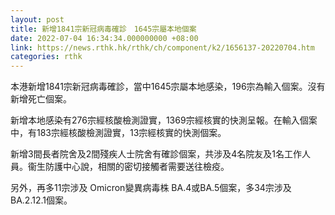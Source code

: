 ```yaml
---
layout: post
title: 新增1841宗新冠病毒確診　1645宗屬本地個案
date: 2022-07-04 16:34:34.000000000 +08:00
link: https://news.rthk.hk/rthk/ch/component/k2/1656137-20220704.htm
categories: rthk
---
```


本港新增1841宗新冠病毒確診，當中1645宗屬本地感染，196宗為輸入個案。沒有新增死亡個案。

新增本地感染有276宗經核酸檢測證實，1369宗經核實的快測呈報。在輸入個案中，有183宗經核酸檢測證實，13宗經核實的快測個案。

新增3間長者院舍及2間殘疾人士院舍有確診個案，共涉及4名院友及1名工作人員。衞生防護中心說，相關的密切接觸者需要送往檢疫。

另外，再多11宗涉及 Omicron變異病毒株 BA.4或BA.5個案，多34宗涉及 BA.2.12.1個案。
